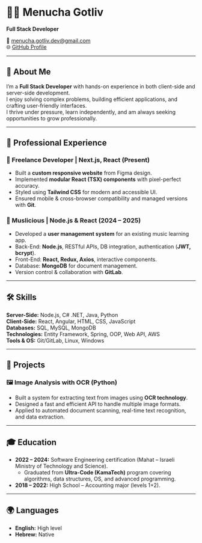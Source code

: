 # 👩‍💻 Menucha Gotliv  

**Full Stack Developer**  

📧 [menucha.gotliv.dev@gmail.com](mailto:menucha.gotliv.dev@gmail.com)   
🌐 [GitHub Profile](https://menuchigotliev.github.io)  

---

## 🚀 About Me  

I’m a **Full Stack Developer** with hands-on experience in both client-side and server-side development.  
I enjoy solving complex problems, building efficient applications, and crafting user-friendly interfaces.  
I thrive under pressure, learn independently, and am always seeking opportunities to grow professionally.  

---

## 💼 Professional Experience  

### 🔹 Freelance Developer | Next.js, React (Present)  
- Built a **custom responsive website** from Figma design.  
- Implemented **modular React (TSX) components** with pixel-perfect accuracy.  
- Styled using **Tailwind CSS** for modern and accessible UI.  
- Ensured mobile & cross-browser compatibility and managed versions with **Git**.  

### 🔹 Muslicious | Node.js & React (2024 – 2025)  
- Developed a **user management system** for an existing music learning app.  
- Back-End: **Node.js**, RESTful APIs, DB integration, authentication (**JWT, bcrypt**).  
- Front-End: **React, Redux, Axios**, interactive components.  
- Database: **MongoDB** for document management.  
- Version control & collaboration with **GitLab**.  

---

## 🛠️ Skills  

**Server-Side:** Node.js, C# .NET, Java, Python  
**Client-Side:** React, Angular, HTML, CSS, JavaScript  
**Databases:** SQL, MySQL, MongoDB  
**Technologies:** Entity Framework, Spring, OOP, Web API, AWS  
**Tools & OS:** Git/GitLab, Linux, Windows  

---

## 📌 Projects  

### 🖼️ Image Analysis with OCR (Python)  
- Built a system for extracting text from images using **OCR technology**.  
- Designed a fast and efficient API to handle multiple image formats.  
- Applied to automated document scanning, real-time text recognition, and data extraction.  

---

## 🎓 Education  

- **2022 – 2024:** Software Engineering certification (Mahat – Israeli Ministry of Technology and Science).  
  - Graduated from **Ultra-Code (KamaTech)** program covering algorithms, data structures, OS, and advanced programming.  
- **2018 – 2022:** High School – Accounting major (levels 1+2).  

---

## 🌍 Languages  

- **English:** High level  
- **Hebrew:** Native  
